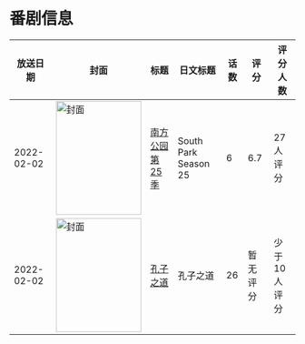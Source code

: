 # 番剧信息

|放送日期|封面|标题|日文标题|话数|评分|评分人数|
|---|---|---|---|---|---|---|
|2022-02-02|<img src="//lain.bgm.tv/pic/cover/c/0a/8f/366527_93yEY.jpg" alt="封面" style="width:150px;height:200px;object-fit:cover;">|[南方公园 第25季](https://bangumi.tv/subject/366527)|South Park Season 25|6|6.7|27人评分|
|2022-02-02|<img src="//lain.bgm.tv/pic/cover/c/2a/92/408410_0cKYF.jpg" alt="封面" style="width:150px;height:200px;object-fit:cover;">|[孔子之道](https://bangumi.tv/subject/408410)|孔子之道|26|暂无评分|少于10人评分|
